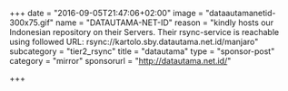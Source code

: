 +++
date = "2016-09-05T21:47:06+02:00"
image = "dataautamanetid-300x75.gif"
name = "DATAUTAMA-NET-ID"
reason = "kindly hosts our Indonesian repository on their Servers. Their rsync-service is reachable using followed URL: rsync://kartolo.sby.datautama.net.id/manjaro"
subcategory = "tier2_rsync"
title = "datautama"
type = "sponsor-post"
category = "mirror"
sponsorurl = "http://datautama.net.id/"

+++


